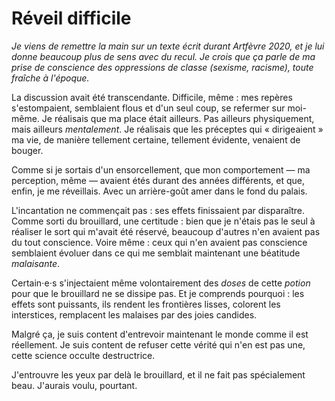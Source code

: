 # Réveil difficile

*Je viens de remettre la main sur un texte écrit durant Artfèvre 2020, et je lui donne beaucoup plus de sens avec du recul. Je crois que ça parle de ma prise de conscience des oppressions de classe (sexisme, racisme), toute fraîche à l'époque.*

La discussion avait été transcendante. Difficile, même : mes repères s'estompaient, semblaient flous et d'un seul coup, se refermer sur moi-même. Je réalisais que ma place était ailleurs. Pas ailleurs physiquement, mais ailleurs *mentalement*. Je réalisais que les préceptes qui « dirigeaient » ma vie, de manière tellement certaine, tellement évidente, venaient de bouger.

Comme si je sortais d'un ensorcellement, que mon comportement — ma perception, même —  avaient étés durant des années différents, et que, enfin, je me réveillais. Avec un arrière-goût amer dans le fond du palais.

L'incantation ne commençait pas : ses effets finissaient par disparaître. Comme sorti du brouillard, une certitude : bien que je n'étais pas le seul à réaliser le sort qui m'avait été réservé, beaucoup d'autres n'en avaient pas du tout conscience. Voire même : ceux qui n'en avaient pas conscience semblaient évoluer dans ce qui me semblait maintenant une béatitude *malaisante*.

Certain⋅e⋅s s'injectaient même volontairement des *doses* de cette *potion* pour que le brouillard ne se dissipe pas. Et je comprends pourquoi : les effets sont puissants, ils rendent les frontières lisses, colorent les interstices, remplacent les malaises par des joies candides.

Malgré ça, je suis content d'entrevoir maintenant le monde comme il est réellement. Je suis content de refuser cette vérité qui n'en est pas une, cette science occulte destructrice.

J'entrouvre les yeux par delà le brouillard, et il ne fait pas spécialement beau. J'aurais voulu, pourtant.

